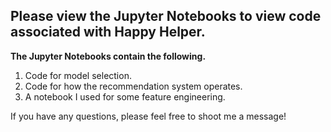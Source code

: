 ## Please view the Jupyter Notebooks to view code associated with Happy Helper.

**The Jupyter Notebooks contain the following.**

1. Code for model selection.
2. Code for how the recommendation system operates.
3. A notebook I used for some feature engineering.

If you have any questions, please feel free to shoot me a message!
